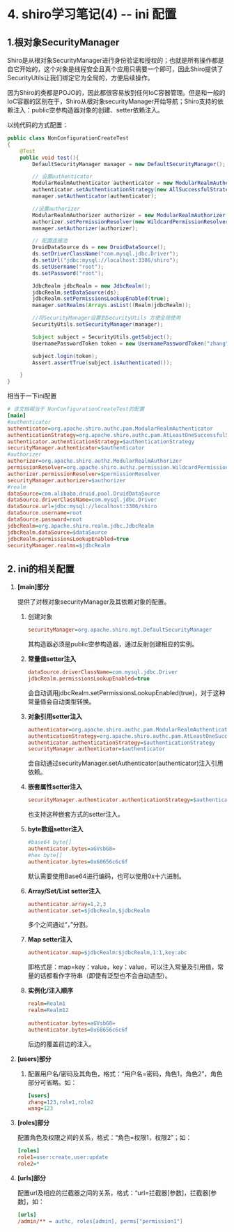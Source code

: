 # 4. shiro学习笔记(4) -- ini 配置

## 1.根对象SecurityManager

​		Shiro是从根对象SecurityManager进行身份验证和授权的；也就是所有操作都是自它开始的，这个对象是线程安全且真个应用只需要一个即可，因此Shiro提供了SecurityUtils让我们绑定它为全局的，方便后续操作。

​		因为Shiro的类都是POJO的，因此都很容易放到任何IoC容器管理。但是和一般的IoC容器的区别在于，Shiro从根对象securityManager开始导航；Shiro支持的依赖注入：public空参构造器对象的创建、setter依赖注入。

以纯代码的方式配置：

```java
public class NonConfigurationCreateTest
{
    @Test
    public void test(){
        DefaultSecurityManager manager = new DefaultSecurityManager();

        // 设置authenticator
        ModularRealmAuthenticator authenticator = new ModularRealmAuthenticator();
        authenticator.setAuthenticationStrategy(new AllSuccessfulStrategy());
        manager.setAuthenticator(authenticator);

        //设置authorizer
        ModularRealmAuthorizer authorizer = new ModularRealmAuthorizer();
        authorizer.setPermissionResolver(new WildcardPermissionResolver());
        manager.setAuthorizer(authorizer);

        // 配置连接池
        DruidDataSource ds = new DruidDataSource();
        ds.setDriverClassName("com.mysql.jdbc.Driver");
        ds.setUrl("jdbc:mysql://localhost:3306/shiro");
        ds.setUsername("root");
        ds.setPassword("root");

        JdbcRealm jdbcRealm = new JdbcRealm();
        jdbcRealm.setDataSource(ds);
        jdbcRealm.setPermissionsLookupEnabled(true);
        manager.setRealms(Arrays.asList((Realm)jdbcRealm));

        //将SecurityManager设置到SecurityUtils 方便全局使用
        SecurityUtils.setSecurityManager(manager);

        Subject subject = SecurityUtils.getSubject();
        UsernamePasswordToken token = new UsernamePasswordToken("zhang", "123");

        subject.login(token);
        Assert.assertTrue(subject.isAuthenticated());

    }
}

```

相当于一下ini配置

```ini
# 该文档相当于 NonConfigurationCreateTest的配置
[main]
#authenticator
authenticator=org.apache.shiro.authc.pam.ModularRealmAuthenticator
authenticationStrategy=org.apache.shiro.authc.pam.AtLeastOneSuccessfulStrategy
authenticator.authenticationStrategy=$authenticationStrategy
securityManager.authenticator=$authenticator
#authorizer
authorizer=org.apache.shiro.authz.ModularRealmAuthorizer
permissionResolver=org.apache.shiro.authz.permission.WildcardPermissionResolver
authorizer.permissionResolver=$permissionResolver
securityManager.authorizer=$authorizer
#realm
dataSource=com.alibaba.druid.pool.DruidDataSource
dataSource.driverClassName=com.mysql.jdbc.Driver
dataSource.url=jdbc:mysql://localhost:3306/shiro
dataSource.username=root
dataSource.password=root
jdbcRealm=org.apache.shiro.realm.jdbc.JdbcRealm
jdbcRealm.dataSource=$dataSource
jdbcRealm.permissionsLookupEnabled=true
securityManager.realms=$jdbcRealm
```

## 2. ini的相关配置

1. **[main]部分**

   提供了对根对象securityManager及其依赖对象的配置。

   1. 创建对象

      ```ini
      securityManager=org.apache.shiro.mgt.DefaultSecurityManager  
      ```

      其构造器必须是public空参构造器，通过反射创建相应的实例。

   2. **常量值setter注入** 

      ```ini
      dataSource.driverClassName=com.mysql.jdbc.Driver  
      jdbcRealm.permissionsLookupEnabled=true   
      ```

      会自动调用jdbcRealm.setPermissionsLookupEnabled(true)，对于这种常量值会自动类型转换。

   3. **对象引用setter注入** 

      ```ini
      authenticator=org.apache.shiro.authc.pam.ModularRealmAuthenticator  
      authenticationStrategy=org.apache.shiro.authc.pam.AtLeastOneSuccessfulStrategy  
      authenticator.authenticationStrategy=$authenticationStrategy  
      securityManager.authenticator=$authenticator   
      ```

      会自动通过securityManager.setAuthenticator(authenticator)注入引用依赖。

   4. **嵌套属性setter注入**

      ```ini
      securityManager.authenticator.authenticationStrategy=$authenticationStrategy  
      ```

      也支持这种嵌套方式的setter注入。

   5. **byte数组setter注入** 

      ```ini
      #base64 byte[]  
      authenticator.bytes=aGVsbG8=  
      #hex byte[]  
      authenticator.bytes=0x68656c6c6f   
      ```

      默认需要使用Base64进行编码，也可以使用0x十六进制。

   6. **Array/Set/List setter注入** 

      ```ini
      authenticator.array=1,2,3  
      authenticator.set=$jdbcRealm,$jdbcRealm 
      ```

      多个之间通过“，”分割。

   7. **Map setter注入**

      ```ini
      authenticator.map=$jdbcRealm:$jdbcRealm,1:1,key:abc  
      ```

      即格式是：map=key：value，key：value，可以注入常量及引用值，常量的话都看作字符串（即使有泛型也不会自动造型）。

   8. **实例化/注入顺序** 

      ```ini
      realm=Realm1  
      realm=Realm12  
        
      authenticator.bytes=aGVsbG8=  
      authenticator.bytes=0x68656c6c6f   
      ```

      后边的覆盖前边的注入。

2. **[users]部分**

   1. 配置用户名/密码及其角色，格式：“用户名=密码，角色1，角色2”，角色部分可省略。如：

      ```ini
      [users]  
      zhang=123,role1,role2  
      wang=123   
      ```

3. **[roles]部分**

   配置角色及权限之间的关系，格式：“角色=权限1，权限2”；如：

   ```ini
   [roles]  
   role1=user:create,user:update  
   role2=*   
   ```

4. **[urls]部分**

   配置url及相应的拦截器之间的关系，格式：“url=拦截器[参数]，拦截器[参数]，如：  

   ```ini
   [urls]  
   /admin/** = authc, roles[admin], perms["permission1"]   
   ```

   